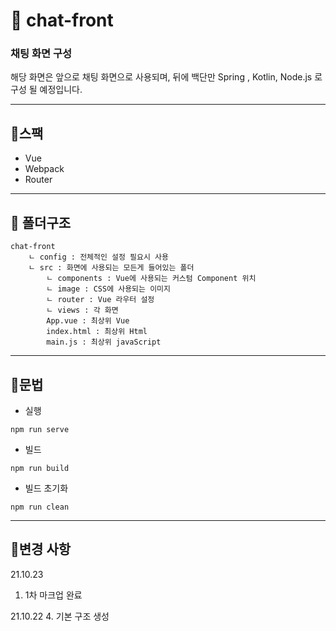 # 🤺 chat-front
### 채팅 화면 구성 ###

해당 화면은 앞으로 채팅 화면으로 사용되며, 뒤에 백단만 Spring , Kotlin, Node.js 로 구성 될 예정입니다.
***
## 📜스팩

- Vue
- Webpack
- Router

***

## 📜 폴더구조 
```
chat-front
    ㄴ config : 전체적인 설정 필요시 사용
    ㄴ src : 화면에 사용되는 모든게 들어있는 폴더
        ㄴ components : Vue에 사용되는 커스텀 Component 위치 
        ㄴ image : CSS에 사용되는 이미지
        ㄴ router : Vue 라우터 설정
        ㄴ views : 각 화면
        App.vue : 최상위 Vue
        index.html : 최상위 Html
        main.js : 최상위 javaScript
```

***

## 📜문법

- 실행
```shell
npm run serve
```
- 빌드
```shell
npm run build
```
- 빌드 초기화
```shell
npm run clean
```
 ***
 
 ## 📜변경 사항
 
 21.10.23
 1. 1차 마크업 완료 
 
 21.10.22
 4. 기본 구조 생성
